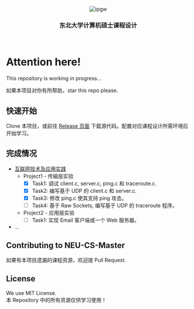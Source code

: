 
<p align="center">
    <img src="https://z3.ax1x.com/2021/10/28/5qHicj.jpg"  alt="ipgw"/>
</p>

<h3 align="center">东北大学计算机硕士课程设计</h3> 
<p align="center">
<img src="https://img.shields.io/github/v/release/xuwhao/neu-cs-master" alt="">
<img src="https://img.shields.io/github/issues/xuwhao/neu-cs-master?color=rgb%2877%20199%20166%29" alt="">
<img src="https://img.shields.io/github/downloads/xuwhao/neu-cs-master/total?color=ea8f14&label=users" alt="">
<img src="https://img.shields.io/github/license/xuwhao/neu-cs-master" alt="">
</p>
<!-- <p align="center"><a href="#安装">English Version</a> | <a href="https://github.com/xuwhao/neu-cs-master/issues/new">反馈</a></p> -->

# Attention here!
This repository is working in progress...  

如果本项目对你有所帮助，star this repo please.

## 快速开始
Clone 本项目，或前往 [Release 页面](https://github.com/xuwhao/neu-cs-master/releases) 下载源代码。配置对应课程设计所需环境后开始学习。

## 完成情况
* [互联网技术及应用实践](https://github.com/xuwhao/neu-cs-master/tree/main/Internet-technology)
  * Project1 - 传输层实验
    - [x] Task1: 调试 client.c, server.c, ping.c 和 traceroute.c. 
    - [x] Task2: 编写基于 UDP 的 client.c 和 server.c.
    - [x] Task3: 修改 ping.c 使其支持 ping 攻击。
    - [ ] Task4: 基于 Raw Sockets, 编写基于 UDP 的 traceroute 程序。
  * Project2 - 应用层实验
    - [ ] Task1: 实现 Email 客户端或一个 Web 服务器。 
* ...


## Contributing to NEU-CS-Master
如果有本项目遗漏的课程资源，欢迎提 Pull Request.

## License
We use MIT License.  
本 Repository 中的所有资源仅供学习使用！
